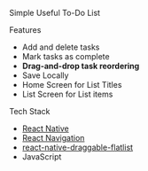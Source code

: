 Simple Useful To-Do List

 Features
- Add and delete tasks
- Mark tasks as complete
- **Drag-and-drop task reordering**
- Save Locally
- Home Screen for List Titles
- List Screen for List items

Tech Stack
- [React Native](https://reactnative.dev/)
- [React Navigation](https://reactnavigation.org/)
- [react-native-draggable-flatlist](https://github.com/computerjazz/react-native-draggable-flatlist)
- JavaScript

